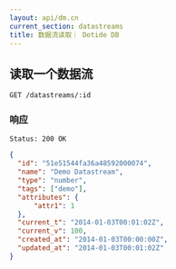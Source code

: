 ```yaml
---
layout: api/dm.cn
current_section: datastreams
title: 数据流读取｜ Dotide DB
---
```


## 读取一个数据流

    GET /datastreams/:id

### 响应

    Status: 200 OK

```json
{
  "id": "51e51544fa36a48592000074",
  "name": "Demo Datastream",
  "type": "number",
  "tags": ["demo"],
  "attributes": {
      "attr1": 1
  },
  "current_t": "2014-01-03T00:01:02Z",
  "current_v": 100,
  "created_at": "2014-01-03T00:00:00Z",
  "updated_at": "2014-01-03T00:01:02Z"
}
```
